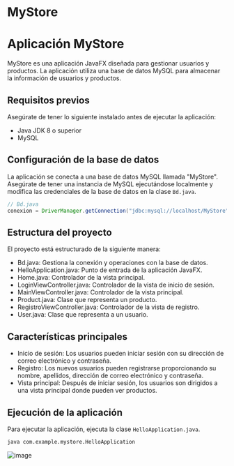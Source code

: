 # MyStore
# Aplicación MyStore

MyStore es una aplicación JavaFX diseñada para gestionar usuarios y productos. La aplicación utiliza una base de datos MySQL para almacenar la información de usuarios y productos.

## Requisitos previos

Asegúrate de tener lo siguiente instalado antes de ejecutar la aplicación:

- Java JDK 8 o superior
- MySQL

## Configuración de la base de datos

La aplicación se conecta a una base de datos MySQL llamada "MyStore". Asegúrate de tener una instancia de MySQL ejecutándose localmente y modifica las credenciales de la base de datos en la clase `Bd.java`.

```java
// Bd.java
conexion = DriverManager.getConnection("jdbc:mysql://localhost/MyStore", "root", "root");
```

## Estructura del proyecto

El proyecto está estructurado de la siguiente manera:

  - Bd.java: Gestiona la conexión y operaciones con la base de datos.
  - HelloApplication.java: Punto de entrada de la aplicación JavaFX.
  - Home.java: Controlador de la vista principal.
  - LoginViewController.java: Controlador de la vista de inicio de sesión.
  - MainViewController.java: Controlador de la vista principal.
  - Product.java: Clase que representa un producto.
  - RegistroViewController.java: Controlador de la vista de registro.
  - User.java: Clase que representa a un usuario.

## Características principales

- Inicio de sesión: Los usuarios pueden iniciar sesión con su dirección de correo electrónico y contraseña.
- Registro: Los nuevos usuarios pueden registrarse proporcionando su nombre, apellidos, dirección de correo electrónico y contraseña.
- Vista principal: Después de iniciar sesión, los usuarios son dirigidos a una vista principal donde pueden ver productos.

## Ejecución de la aplicación

Para ejecutar la aplicación, ejecuta la clase `HelloApplication.java`.

```bash
java com.example.mystore.HelloApplication
```

![image](https://github.com/laragonza/MyStore/assets/16885317/abf9f710-6b59-4c1b-8f86-a886fc25ce20)


